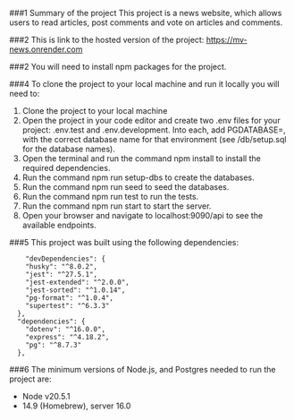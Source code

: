 ###1 Summary of the project
This project is a news website, which allows users to read articles, post comments and vote on articles and comments.

###2 This is link to the hosted version of the project:
https://mv-news.onrender.com

###2 You will need to install npm packages for the project.

###4 To clone the project to your local machine and run it locally you will need to:

1. Clone the project to your local machine
2. Open the project in your code editor and create two .env files for your project: .env.test and .env.development.
   Into each, add PGDATABASE=, with the correct database name for that environment (see /db/setup.sql for the
   database names).
3. Open the terminal and run the command npm install to install the required dependencies.
4. Run the command npm run setup-dbs to create the databases.
5. Run the command npm run seed to seed the databases.
6. Run the command npm run test to run the tests.
7. Run the command npm run start to start the server.
8. Open your browser and navigate to localhost:9090/api to see the available endpoints.

###5 This project was built using the following dependencies:

```
    "devDependencies": {
    "husky": "^8.0.2",
    "jest": "^27.5.1",
    "jest-extended": "^2.0.0",
    "jest-sorted": "^1.0.14",
    "pg-format": "^1.0.4",
    "supertest": "^6.3.3"
  },
  "dependencies": {
    "dotenv": "^16.0.0",
    "express": "^4.18.2",
    "pg": "^8.7.3"
  },
```

###6 The minimum versions of Node.js, and Postgres needed to run the project are:
- Node v20.5.1
- 14.9 (Homebrew), server 16.0
